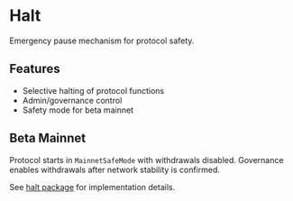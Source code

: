 # Halt

Emergency pause mechanism for protocol safety.

## Features

- Selective halting of protocol functions
- Admin/governance control
- Safety mode for beta mainnet

## Beta Mainnet

Protocol starts in `MainnetSafeMode` with withdrawals disabled. Governance enables withdrawals after network stability is confirmed.

See [halt package](../../../p/gnoswap/halt) for implementation details.
